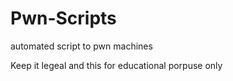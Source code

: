 # Pwn-Scripts
automated script to pwn machines

Keep it legeal and this for educational porpuse only 
